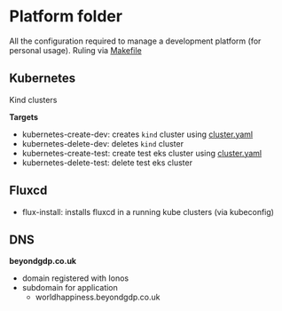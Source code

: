 # Platform folder
All the configuration required to manage a development platform (for personal usage). 
Ruling via [Makefile](./Makefile) 

## Kubernetes
Kind clusters

**Targets**

* kubernetes-create-dev: creates `kind` cluster using [cluster.yaml](clusters/dev.yaml)
* kubernetes-delete-dev: deletes `kind` cluster
* kubernetes-create-test: create test eks cluster using [cluster.yaml](clusters/test.yaml)
* kubernetes-delete-test: delete test eks cluster

## Fluxcd

* flux-install: installs fluxcd in a running kube clusters (via kubeconfig) 

## DNS

**beyondgdp.co.uk**

- domain registered with Ionos
- subdomain for application
  - worldhappiness.beyondgdp.co.uk



